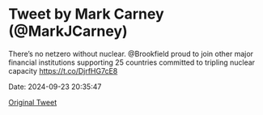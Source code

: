 # Tweet by Mark Carney (@MarkJCarney)

There’s no netzero without nuclear. ⁦@Brookfield⁩ proud to join other major financial institutions supporting 25 countries committed to tripling nuclear capacity  https://t.co/DjrfHG7cE8

Date: 2024-09-23 20:35:47

[Original Tweet](https://x.com/MarkJCarney/status/1838316354958508344)
